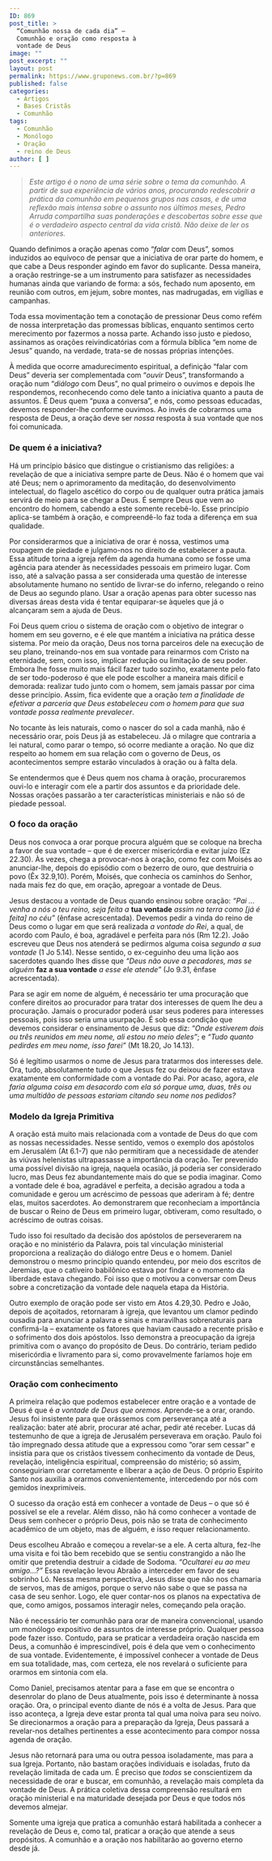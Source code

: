 ```yaml
---
ID: 869
post_title: >
  “Comunhão nossa de cada dia” –
  Comunhão e oração como resposta à
  vontade de Deus
image: ""
post_excerpt: ""
layout: post
permalink: https://www.gruponews.com.br/?p=869
published: false
categories:
  - Artigos
  - Bases Cristãs
  - Comunhão
tags:
  - Comunhão
  - Monólogo
  - Oração
  - reino de Deus
author: [ ]
---
```

<blockquote><em>Este artigo é o nono de uma série sobre o tema da comunhão. A partir de sua experiência de vários anos, procurando redescobrir a prática da comunhão em pequenos grupos nas casas, e de uma reflexão mais intensa sobre o assunto nos últimos meses, Pedro Arruda compartilha suas ponderações e descobertas sobre esse que é o verdadeiro aspecto central da vida cristã. Não deixe de ler os anteriores. </em></blockquote>
Quando definimos a oração apenas como “<em>falar</em> com Deus”, somos induzidos ao equívoco de pensar que a iniciativa de orar parte do homem, e que cabe a Deus responder agindo em favor do suplicante. Dessa maneira, a oração restringe-se a um instrumento para satisfazer as necessidades humanas ainda que variando de forma: a sós, fechado num aposento, em reunião com outros, em jejum, sobre montes, nas madrugadas, em vigílias e campanhas.

Toda essa movimentação tem a conotação de pressionar Deus como refém de nossa interpretação das promessas bíblicas, enquanto sentimos certo merecimento por fazermos a nossa parte. Achando isso justo e piedoso, assinamos as orações reivindicatórias com a fórmula bíblica “em nome de Jesus” quando, na verdade, trata-se de nossas próprias intenções.

À medida que ocorre amadurecimento espiritual, a definição “falar com Deus” deveria ser complementada com “<em>ouvir </em>Deus”, transformando a oração num “<em>diálogo </em>com Deus”, no qual primeiro o ouvimos e depois lhe respondemos, reconhecendo como dele tanto a iniciativa quanto a pauta de assuntos. É Deus quem “puxa a conversa”, e nós, como pessoas educadas, devemos responder-lhe conforme ouvimos. Ao invés de cobrarmos uma resposta de Deus, a oração deve ser <em>nossa</em> resposta à sua vontade que nos foi comunicada.
<h3><strong><strong> De quem é a iniciativa?</strong></strong><strong></strong></h3>
Há um princípio básico que distingue o cristianismo das religiões: a revelação de que a iniciativa sempre parte de Deus. Não é o homem que vai até Deus; nem o aprimoramento da meditação, do desenvolvimento intelectual, do flagelo ascético do corpo ou de qualquer outra prática jamais servirá de meio para se chegar a Deus. É sempre Deus que vem ao encontro do homem, cabendo a este somente recebê-lo. Esse princípio aplica-se também à oração, e compreendê-lo faz toda a diferença em sua qualidade.

Por considerarmos que a iniciativa de orar é nossa, vestimos uma roupagem de piedade e julgamo-nos no direito de estabelecer a pauta. Essa atitude torna a igreja refém da agenda humana como se fosse uma agência para atender às necessidades pessoais em primeiro lugar. Com isso, até a salvação passa a ser considerada uma questão de interesse absolutamente humano no sentido de livrar-se do inferno, relegando o reino de Deus ao segundo plano. Usar a oração apenas para obter sucesso nas diversas áreas desta vida é tentar equiparar-se àqueles que já o alcançaram sem a ajuda de Deus.

Foi Deus quem criou o sistema de oração com o objetivo de integrar o homem em seu governo, e é ele que mantém a iniciativa na prática desse sistema. Por meio da oração, Deus nos torna parceiros dele na execução de seu plano, treinando-nos em sua vontade para reinarmos com Cristo na eternidade, sem, com isso, implicar redução ou limitação de seu poder. Embora lhe fosse muito mais fácil fazer tudo sozinho, exatamente pelo fato de ser todo-poderoso é que ele pode escolher a maneira mais difícil e demorada: realizar tudo junto com o homem, sem jamais passar por cima desse princípio. Assim, fica evidente que a oração <em>tem a finalidade de efetivar a parceria que Deus estabeleceu com o homem para que sua vontade possa realmente prevalecer</em>.

No tocante às leis naturais, como o nascer do sol a cada manhã, não é necessário orar, pois Deus já as estabeleceu. Já o milagre que contraria a lei natural, como parar o tempo, só ocorre mediante a oração. No que diz respeito ao homem em sua relação com o governo de Deus, os acontecimentos sempre estarão vinculados à oração ou à falta dela.

Se entendermos que é Deus quem nos chama à oração, procuraremos ouvi-lo e interagir com ele a partir dos assuntos e da prioridade dele. Nossas orações passarão a ter características ministeriais e não só de piedade pessoal.
<h3><strong> </strong><strong><strong> </strong></strong>O foco da oração</h3>
Deus nos convoca a orar porque procura alguém que se coloque na brecha a favor de sua vontade – que é de exercer misericórdia e evitar juízo (Ez 22.30). Às vezes, chega a provocar-nos à oração, como fez com Moisés ao anunciar-lhe, depois do episódio com o bezerro de ouro, que destruiria o povo (Êx 32.9,10). Porém, Moisés, que conhecia os caminhos do Senhor, nada mais fez do que, em oração, apregoar a vontade de Deus.

Jesus destacou a vontade de Deus quando ensinou sobre oração: <em>“Pai ... venha a nós o teu reino, seja feita a </em><strong>tua vontade</strong><em> assim na terra como [já é feita] no céu”</em> (ênfase acrescentada). Devemos pedir a vinda do reino de Deus como o lugar em que será realizada <em>a vontade do Rei</em>, a qual, de acordo com Paulo, é boa, agradável e perfeita para nós (Rm 12.2). João escreveu que Deus nos atenderá se pedirmos alguma coisa <em>segundo a sua vontade</em> (1 Jo 5.14). Nesse sentido, o ex-ceguinho deu uma lição aos sacerdotes quando lhes disse que <em>“Deus não ouve a pecadores, mas se alguém </em><strong>faz a sua vontade</strong><em> a esse ele atende”</em> (Jo 9.31, ênfase acrescentada).

Para se agir em nome de alguém, é necessário ter uma procuração que confere direitos ao procurador para tratar dos interesses de quem lhe deu a procuração. Jamais o procurador poderá usar seus poderes para interesses pessoais, pois isso seria uma usurpação. É sob essa condição que devemos considerar o ensinamento de Jesus que diz: <em>“Onde estiverem dois ou três reunidos em meu nome, ali estou no meio deles”</em>; e <em>“Tudo quanto pedirdes em meu nome, isso farei”</em> (Mt 18.20, Jo 14.13).

Só é legítimo usarmos o nome de Jesus para tratarmos dos interesses dele. Ora, tudo, absolutamente tudo o que Jesus fez ou deixou de fazer estava exatamente em conformidade com a vontade do Pai. Por acaso, agora,<em> ele faria alguma coisa em desacordo com ela só porque uma, duas, três ou uma multidão de pessoas estariam citando seu nome nos pedidos?</em>
<h3><strong> </strong>Modelo da Igreja Primitiva</h3>
A oração está muito mais relacionada com a vontade de Deus do que com as nossas necessidades. Nesse sentido, vemos o exemplo dos apóstolos em Jerusalém (At 6.1-7) que não permitiram que a necessidade de atender às viúvas helenistas ultrapassasse a importância da oração. Ter prevenido uma possível divisão na igreja, naquela ocasião, já poderia ser considerado lucro, mas Deus fez abundantemente mais do que se podia imaginar. Como a vontade dele é boa, agradável e perfeita, a decisão agradou a toda a comunidade e gerou um acréscimo de pessoas que aderiram à fé; dentre elas, muitos sacerdotes. Ao demonstrarem que reconheciam a importância de buscar o Reino de Deus em primeiro lugar, obtiveram, como resultado, o acréscimo de outras coisas.

Tudo isso foi resultado da decisão dos apóstolos de perseverarem na oração e no ministério da Palavra, pois tal vinculação ministerial proporciona a realização do diálogo entre Deus e o homem. Daniel demonstrou o mesmo princípio quando entendeu, por meio dos escritos de Jeremias, que o cativeiro babilônico estava por findar e o momento da liberdade estava chegando. Foi isso que o motivou a conversar com Deus sobre a concretização da vontade dele naquela etapa da História.

Outro exemplo de oração pode ser visto em Atos 4.29,30. Pedro e João, depois de açoitados, retornaram à igreja, que levantou um clamor pedindo ousadia para anunciar a palavra e sinais e maravilhas sobrenaturais para confirmá-la – exatamente os fatores que haviam causado a recente prisão e o sofrimento dos dois apóstolos. Isso demonstra a preocupação da igreja primitiva com o avanço do propósito de Deus. Do contrário, teriam pedido misericórdia e livramento para si, como provavelmente faríamos hoje em circunstâncias semelhantes.
<h3><strong> </strong>Oração com conhecimento</h3>
A primeira relação que podemos estabelecer entre oração e a vontade de Deus é que é <em>a vontade de Deus que oremos</em>. Aprende-se a orar, orando. Jesus foi insistente para que orássemos com perseverança até a realização: bater até abrir, procurar até achar, pedir até receber. Lucas dá testemunho de que a igreja de Jerusalém perseverava em oração. Paulo foi tão impregnado dessa atitude que a expressou como “orar sem cessar” e insistia para que os cristãos tivessem conhecimento da vontade de Deus, revelação, inteligência espiritual, compreensão do mistério; só assim, conseguiriam orar corretamente e liberar a ação de Deus. O próprio Espírito Santo nos auxilia a orarmos convenientemente, intercedendo por nós com gemidos inexprimíveis.

O sucesso da oração está em conhecer a vontade de Deus – o que só é possível se ele a revelar. Além disso, não há como conhecer a vontade de Deus sem conhecer o próprio Deus, pois não se trata de conhecimento acadêmico de um objeto, mas de alguém, e isso requer relacionamento.

Deus escolheu Abraão e começou a revelar-se a ele. A certa altura, fez-lhe uma visita e foi tão bem recebido que se sentiu constrangido a não lhe omitir que pretendia destruir a cidade de Sodoma. <em>“Ocultarei eu ao meu amigo...?”</em> Essa revelação levou Abraão a interceder em favor de seu sobrinho Ló. Nessa mesma perspectiva, Jesus disse que não nos chamaria de servos, mas de amigos, porque o servo não sabe o que se passa na casa de seu senhor. Logo, ele quer contar-nos os planos na expectativa de que, como amigos, possamos interagir neles, começando pela oração.

Não é necessário ter comunhão para orar de maneira convencional, usando um monólogo expositivo de assuntos de interesse próprio. Qualquer pessoa pode fazer isso. Contudo, para se praticar a verdadeira oração nascida em Deus, a comunhão é imprescindível, pois é dela que vem o conhecimento de sua vontade. Evidentemente, é impossível conhecer a vontade de Deus em sua totalidade, mas, com certeza, ele nos revelará o suficiente para orarmos em sintonia com ela.

Como Daniel, precisamos atentar para a fase em que se encontra o desenrolar do plano de Deus atualmente, pois isso é determinante à nossa oração. Ora, o principal evento diante de nós é a volta de Jesus. Para que isso aconteça, a Igreja deve estar pronta tal qual uma noiva para seu noivo. Se direcionarmos a oração para a preparação da Igreja, Deus passará a revelar-nos detalhes pertinentes a esse acontecimento para compor nossa agenda de oração.

Jesus não retornará para uma ou outra pessoa isoladamente, mas para a sua Igreja. Portanto, não bastam orações individuais e isoladas, fruto da revelação limitada de cada um. É preciso que <em>todos </em>se conscientizem da necessidade de orar e buscar, em comunhão, a revelação mais completa da vontade de Deus. A prática coletiva dessa compreensão resultará em oração ministerial e na maturidade desejada por Deus e que todos nós devemos almejar.

Somente uma igreja que pratica a comunhão estará habilitada a conhecer a revelação de Deus e, como tal, praticar a oração que atende a seus propósitos. A comunhão e a oração nos habilitarão ao governo eterno desde já.